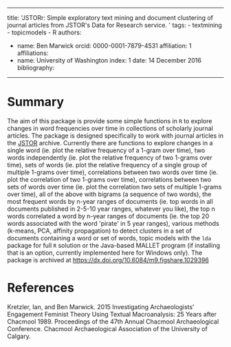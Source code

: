  ---
  title: 'JSTORr: Simple exploratory text mining and document clustering of journal articles from JSTOR's Data for Research service.
'
  tags:
    - textmining
    - topicmodels
    - R
  authors:
   - name: Ben Marwick
     orcid: 0000-0001-7879-4531
     affiliation: 1
  affiliations:
   - name: University of Washington
     index: 1
  date: 14 December 2016
  bibliography: 
  ---

  # Summary

The aim of this package is provide some simple functions in `R` to explore changes in word frequencies over time in collections of scholarly journal articles. The package is designed specifically to work with journal articles in the [JSTOR](https://www.jstor.org/) archive. Currently there are functions to explore changes in a single word (ie. plot the relative frequency of a 1-gram over time), two words independently (ie. plot the relative frequency of two 1-grams over time), sets of words (ie. plot the relative frequency of a single group of multiple 1-grams over time), correlations between two words over time (ie. plot the correlation of two 1-grams over time), correlations between two sets of words over time (ie. plot the correlation two sets of multiple 1-grams over time), all of the above with bigrams (a sequence of two words), the most frequent words by n-year ranges of documents (ie. top words in all documents published in 2-5-10 year ranges, whatever you like), the top n words correlated a word by n-year ranges of documents (ie. the top 20 words associated with the word 'pirate' in 5 year ranges), various methods (k-means, PCA, affinity propagation) to detect clusters in a set of documents containing a word or set of words, topic models with the `lda` package for full `R` solution or the Java-based MALLET program (if installing that is an option, currently implemented here for Windows only). The package is archived at <https://dx.doi.org/10.6084/m9.figshare.1029396>

  # References
  
Kretzler, Ian, and Ben Marwick. 2015 Investigating Archaeologists’ Engagement Feminist Theory Using Textual Macroanalysis: 25 Years after Chacmool 1989. Proceedings of the 47th Annual Chacmool Archaeological Conference. Chacmool Archaeological Association of the University of Calgary.
  